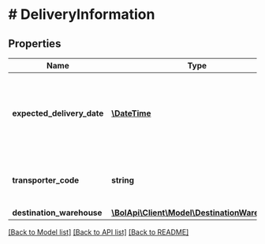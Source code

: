 # # DeliveryInformation

## Properties

Name | Type | Description | Notes
------------ | ------------- | ------------- | -------------
**expected_delivery_date** | [**\DateTime**](\DateTime.md) | The expected delivery date of the shipment at the bol.com warehouse in ISO 8601 format. |
**transporter_code** | **string** | The transporter that will pickup this replenishment. |
**destination_warehouse** | [**\BolApi\Client\Model\DestinationWarehouse**](DestinationWarehouse.md) |  |

[[Back to Model list]](../../README.md#models) [[Back to API list]](../../README.md#endpoints) [[Back to README]](../../README.md)
